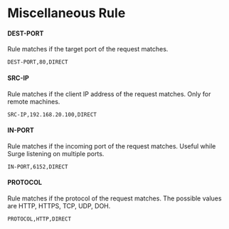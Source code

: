 # Miscellaneous Rule

#### DEST-PORT

Rule matches if the target port of the request matches.

```
DEST-PORT,80,DIRECT
```

#### SRC-IP

Rule matches if the client IP address of the request matches. Only for remote machines.

```
SRC-IP,192.168.20.100,DIRECT
```


#### IN-PORT

Rule matches if the incoming port of the request matches. Useful while Surge listening on multiple ports.

```
IN-PORT,6152,DIRECT
```


#### PROTOCOL 

Rule matches if the protocol of the request matches. The possible values are HTTP, HTTPS, TCP, UDP, DOH.

```
PROTOCOL,HTTP,DIRECT
```

